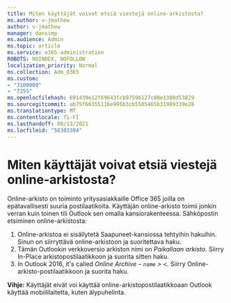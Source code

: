 ```yaml
---
title: Miten käyttäjät voivat etsiä viestejä online-arkistosta?
ms.author: v-jmathew
author: v-jmathew
manager: dansimp
ms.audience: Admin
ms.topic: article
ms.service: o365-administration
ROBOTS: NOINDEX, NOFOLLOW
localization_priority: Normal
ms.collection: Adm_O365
ms.custom:
- "3100008"
- "7255"
ms.openlocfilehash: 691439e12f69643fcb97596127c00e1388d53829
ms.sourcegitcommit: ab75f66355116e995b3cb5505465b31989339e28
ms.translationtype: MT
ms.contentlocale: fi-FI
ms.lasthandoff: 08/13/2021
ms.locfileid: "58303394"
---
```

# <a name="how-users-can-search-their-online-archive-for-messages"></a>Miten käyttäjät voivat etsiä viestejä online-arkistosta?

Online-arkisto on toiminto yritysasiakkaille Office 365 joilla on epätavallisesti suuria postilaatikoita. Käyttäjän online-arkisto toimii jonkin verran kuin toinen tili Outlook sen omalla kansiorakenteessa. Sähköpostin etsiminen online-arkistosta:

1. Online-arkistoa ei sisällytetä Saapuneet-kansiossa tehtyihin hakuihin. Sinun on siirryttävä online-arkistoon ja suoritettava haku.
2. Tämän Outlookin verkkoversio arkiston nimi on *Paikallaan arkisto.* Siirry In-Place arkistopostilaatikkoon ja suorita sitten haku.
3. In Outlook 2016, it's called *Online Archive – `name` > <.* Siirry Online-arkisto-postilaatikkoon ja suorita haku.

**Vihje:** Käyttäjät eivät voi käyttää online-arkistopostilaatikkoaan Outlook käyttää mobiililaitetta, kuten älypuhelinta.
